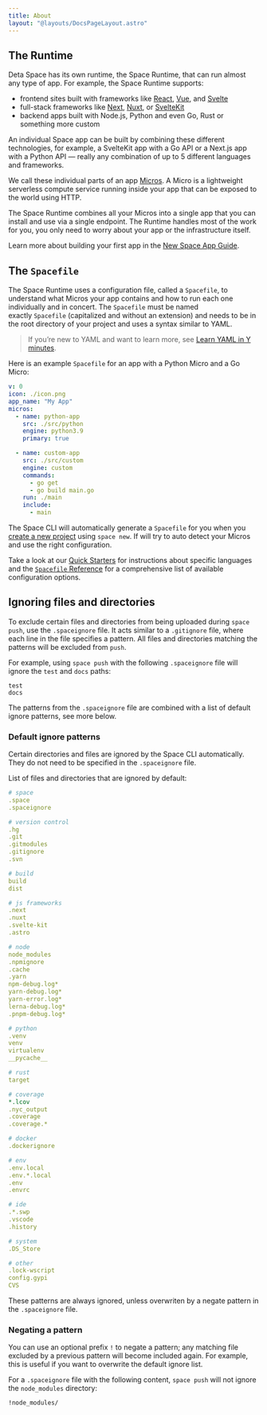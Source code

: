 ```yaml
---
title: About
layout: "@layouts/DocsPageLayout.astro"
---
```


## The Runtime

Deta Space has its own runtime, the Space Runtime, that can run almost any type of app. For example, the Space Runtime supports:

- frontend sites built with frameworks like [React](https://react.dev/), [Vue](https://vuejs.org/), and [Svelte](https://svelte.dev/)
- full-stack frameworks like [Next](https://nextjs.org/), [Nuxt](https://nuxtjs.org/), or [SvelteKit](https://kit.svelte.dev/)
- backend apps built with Node.js, Python and even Go, Rust or something more custom

An individual Space app can be built by combining these different technologies, for example, a SvelteKit app with a Go API or a Next.js app with a Python API — really any combination of up to 5 different languages and frameworks. 

We call these individual parts of an app [Micros](/docs/en/build/fundamentals/the-space-runtime/micros). A Micro is a lightweight serverless compute service running inside your app that can be exposed to the world using HTTP.  

The Space Runtime combines all your Micros into a single app that you can install and use via a single endpoint. The Runtime handles most of the work for you, you only need to worry about your app or the infrastructure itself.

Learn more about building your first app in the [New Space App Guide](/docs/en/build/new-apps).

## The `Spacefile`

The Space Runtime uses a configuration file, called a `Spacefile`, to understand what Micros your app contains and how to run each one individually and in concert. The `Spacefile` must be named exactly `Spacefile` (capitalized and without an extension) and needs to be in the root directory of your project and uses a syntax similar to YAML. 

> If you’re new to YAML and want to learn more, see [Learn YAML in Y minutes](https://learnxinyminutes.com/docs/yaml/). 

Here is an example `Spacefile` for an app with a Python Micro and a Go Micro:

```yaml
v: 0
icon: ./icon.png
app_name: "My App"
micros:
  - name: python-app
    src: ./src/python
    engine: python3.9
    primary: true

  - name: custom-app
    src: ./src/custom
    engine: custom
    commands:
      - go get
      - go build main.go
    run: ./main
    include:
      - main
```

The Space CLI will automatically generate a `Spacefile` for you when you [create a new project](/docs/en/build/fundamentals/development/projects#creating-a-project) using `space new`. If will try to auto detect your Micros and use the right configuration. 


Take a look at our [Quick Starters](/docs/en/build/quick-starts/) for instructions about specific languages and the [`Spacefile` Reference](/docs/en/build/reference/spacefile) for a comprehensive list of available configuration options.

## Ignoring files and directories

To exclude certain files and directories from being uploaded during `space push`, use the `.spaceignore` file. It acts similar to a `.gitignore` file, where each line in the file specifies a pattern. All files and directories matching the patterns will be excluded from `push`.

For example, using `space push` with the following `.spaceignore` file will ignore the `test` and `docs` paths:

```
test
docs
```

The patterns from the `.spaceignore` file are combined with a list of default ignore patterns, see more below.

### Default ignore patterns

Certain directories and files are ignored by the Space CLI automatically. They do not need to be specified in the `.spaceignore` file.

List of files and directories that are ignored by default:

  ```yaml
  # space
  .space
  .spaceignore
  
  # version control
  .hg
  .git
  .gitmodules
  .gitignore
  .svn
  
  # build
  build
  dist
  
  # js frameworks
  .next
  .nuxt
  .svelte-kit
  .astro
  
  # node
  node_modules
  .npmignore
  .cache
  .yarn
  npm-debug.log*
  yarn-debug.log*
  yarn-error.log*
  lerna-debug.log*
  .pnpm-debug.log*
  
  # python
  .venv
  venv
  virtualenv
  __pycache__
  
  # rust
  target
  
  # coverage
  *.lcov
  .nyc_output
  .coverage
  .coverage.*
  
  # docker
  .dockerignore
  
  # env
  .env.local
  .env.*.local
  .env
  .envrc
  
  # ide
  .*.swp
  .vscode
  .history
  
  # system
  .DS_Store
  
  # other
  .lock-wscript
  config.gypi
  CVS
  ```
    

These patterns are always ignored, unless overwriten by a negate pattern in the `.spaceignore` file.

### Negating a pattern

You can use an optional prefix `!` to negate a pattern; any matching file excluded by a previous pattern will become included again. For example, this is useful if you want to overwrite the default ignore list.

For a `.spaceignore` file with the following content, `space push` will not ignore the `node_modules` directory:

```
!node_modules/
```